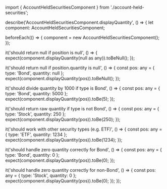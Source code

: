 import { AccountHeldSecuritiesComponent } from './account-held-securities';

describe('AccountHeldSecuritiesComponent.displayQuantity', () => {
  let component: AccountHeldSecuritiesComponent;

  beforeEach(() => {
    component = new AccountHeldSecuritiesComponent();
  });

  it('should return null if position is null', () => {
    expect(component.displayQuantity(null as any)).toBeNull();
  });

  it('should return null if position.quantity is null', () => {
    const pos: any = { type: 'Bond', quantity: null };
    expect(component.displayQuantity(pos)).toBeNull();
  });

  it('should divide quantity by 1000 if type is Bond', () => {
    const pos: any = { type: 'Bond', quantity: 5000 };
    expect(component.displayQuantity(pos)).toBe(5);
  });

  it('should return raw quantity if type is not Bond', () => {
    const pos: any = { type: 'Stock', quantity: 250 };
    expect(component.displayQuantity(pos)).toBe(250);
  });

  it('should work with other security types (e.g. ETF)', () => {
    const pos: any = { type: 'ETF', quantity: 1234 };
    expect(component.displayQuantity(pos)).toBe(1234);
  });

  it('should handle zero quantity correctly for Bond', () => {
    const pos: any = { type: 'Bond', quantity: 0 };
    expect(component.displayQuantity(pos)).toBe(0);
  });

  it('should handle zero quantity correctly for non-Bond', () => {
    const pos: any = { type: 'Stock', quantity: 0 };
    expect(component.displayQuantity(pos)).toBe(0);
  });
});